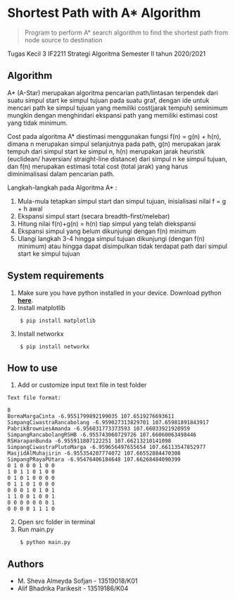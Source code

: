 # Shortest Path with A* Algorithm
> Program to perform A* search algorithm to find the shortest path from node source to destination

Tugas Kecil 3 IF2211 Strategi Algoritma
Semester II tahun 2020/2021

## Algorithm
A* (A-Star) merupakan algoritma pencarian path/lintasan terpendek dari suatu simpul start ke simpul tujuan pada suatu graf, dengan ide untuk mencari path ke simpul tujuan yang memiliki cost(jarak tempuh) seminimum mungkin dengan menghindari ekspansi path yang memiliki estimasi cost yang tidak minimum.

Cost pada algoritma A* diestimasi menggunakan fungsi f(n) = g(n) + h(n), dimana n merupakan simpul selanjutnya pada path, g(n) merupakan jarak tempuh dari simpul start ke simpul n, h(n) merupakan jarak heuristik (euclidean/ haversian/ straight-line distance) dari simpul n ke simpul tujuan, dan f(n) merupakan estimasi total cost (total jarak) yang harus diminimalisasi dalam pencarian path.

Langkah-langkah pada Algoritma A* :
1. Mula-mula tetapkan simpul start dan simpul tujuan, inisialisasi nilai f = g + h awal
2. Ekspansi simpul start (secara breadth-first/melebar)
3. Hitung nilai f(n)+g(n) = h(n) tiap simpul yang telah diekspansi
4. Ekspansi simpul yang belum dikunjungi dengan f(n) minimum
5. Ulangi langkah 3-4 hingga simpul tujuan dikunjungi (dengan f(n) minimum) atau hingga dapat disimpulkan tidak terdapat path dari simpul start ke simpul tujuan

## System requirements
1. Make sure you have python installed in your device. Download python **[here](https://www.python.org/downloads/)**.
2. Install matplotlib
```
    $ pip install matplotlib
```
3. Install networkx
```
    $ pip install networkx
```

## How to use
1. Add or customize input text file in test folder
```
Text file format:

8
BormaMargaCinta -6.9551799892199035 107.6519276693611
SimpangCiwastraRancabolang -6.959027313829701 107.65981891843917
PabrikBrowniesAmanda -6.956031773373593 107.66033921920959
SimpangRancabolangRSHB -6.955743060729726 107.66060063498446
RSHarapanBunda -6.955911807122251 107.66213210141098
SimpangCiwastraPlutoMarga -6.959656497655654 107.66113547852977
MasjidAlMuhajirin -6.955354207774072 107.66552884470308
SimpangPRayaPUtara -6.95476406184648 107.66268484090399
0 1 0 0 0 1 0 0
1 0 1 1 0 1 0 0
0 1 0 1 0 0 0 0
0 1 1 0 1 0 0 0
0 0 0 1 0 1 0 1
1 1 0 0 1 0 0 1
0 0 0 0 0 0 0 1
0 0 0 0 1 1 1 0
``` 
2. Open src folder in terminal
3. Run main.py
```
    $ python main.py
```

## Authors
- M. Sheva Almeyda Sofjan - 13519018/K01
- Alif Bhadrika Parikesit - 13519186/K04 